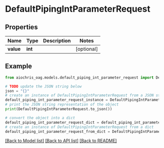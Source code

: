 # DefaultPipingIntParameterRequest


## Properties

Name | Type | Description | Notes
------------ | ------------- | ------------- | -------------
**value** | **int** |  | [optional] 

## Example

```python
from aiochris_oag.models.default_piping_int_parameter_request import DefaultPipingIntParameterRequest

# TODO update the JSON string below
json = "{}"
# create an instance of DefaultPipingIntParameterRequest from a JSON string
default_piping_int_parameter_request_instance = DefaultPipingIntParameterRequest.from_json(json)
# print the JSON string representation of the object
print(DefaultPipingIntParameterRequest.to_json())

# convert the object into a dict
default_piping_int_parameter_request_dict = default_piping_int_parameter_request_instance.to_dict()
# create an instance of DefaultPipingIntParameterRequest from a dict
default_piping_int_parameter_request_from_dict = DefaultPipingIntParameterRequest.from_dict(default_piping_int_parameter_request_dict)
```
[[Back to Model list]](../README.md#documentation-for-models) [[Back to API list]](../README.md#documentation-for-api-endpoints) [[Back to README]](../README.md)


